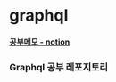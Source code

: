 # graphql

#### [공부메모 - notion](https://www.notion.so/GraphQL-7d3e45820fc14457a2523afec4e26812)


### Graphql 공부 레포지토리
